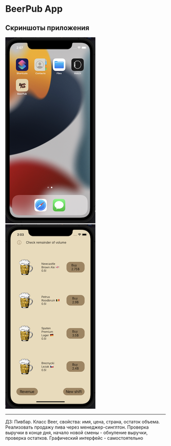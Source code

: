 #  BeerPub App

## Скриншоты приложения

![appicon](https://github.com/samoilovVad/BeerPub/blob/master/BeerPub/View/Assets.xcassets/Screenshot1.imageset/Screenshot%202022-08-21%20at%2014.07.14.png)![image](https://github.com/samoilovVad/BeerPub/blob/master/BeerPub/View/Assets.xcassets/Screenshot2.imageset/Screenshot%202022-08-21%20at%2014.03.08.png)
***
ДЗ: Пивбар. Класс Beer, свойства: имя, цена, страна, остаток объема.
Реализовать продажу пива через менеджер-синглтон. Проверка
выручки в конце дня, начало новой смены - обнуление выручки,
проверка остатков. Графический интерфейс - самостоятельно
